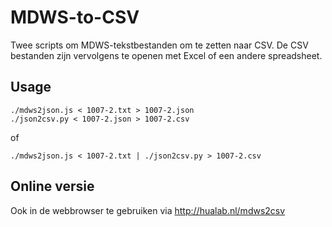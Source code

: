 # MDWS-to-CSV
Twee scripts om MDWS-tekstbestanden om te zetten naar CSV.
De CSV bestanden zijn vervolgens te openen met Excel of een andere spreadsheet.

## Usage
```
./mdws2json.js < 1007-2.txt > 1007-2.json
./json2csv.py < 1007-2.json > 1007-2.csv
```
of 
```
./mdws2json.js < 1007-2.txt | ./json2csv.py > 1007-2.csv
```

## Online versie
Ook in de webbrowser te gebruiken via http://hualab.nl/mdws2csv


